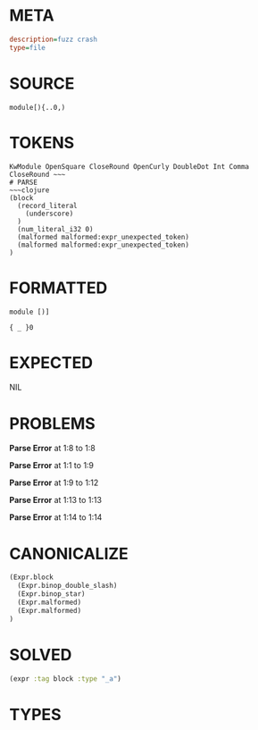 # META
~~~ini
description=fuzz crash
type=file
~~~
# SOURCE
~~~roc
module[){..0,)
~~~
# TOKENS
~~~text
KwModule OpenSquare CloseRound OpenCurly DoubleDot Int Comma CloseRound ~~~
# PARSE
~~~clojure
(block
  (record_literal
    (underscore)
  )
  (num_literal_i32 0)
  (malformed malformed:expr_unexpected_token)
  (malformed malformed:expr_unexpected_token)
)
~~~
# FORMATTED
~~~roc
module [)]

{ _ }0
~~~
# EXPECTED
NIL
# PROBLEMS
**Parse Error**
at 1:8 to 1:8

**Parse Error**
at 1:1 to 1:9

**Parse Error**
at 1:9 to 1:12

**Parse Error**
at 1:13 to 1:13

**Parse Error**
at 1:14 to 1:14

# CANONICALIZE
~~~clojure
(Expr.block
  (Expr.binop_double_slash)
  (Expr.binop_star)
  (Expr.malformed)
  (Expr.malformed)
)
~~~
# SOLVED
~~~clojure
(expr :tag block :type "_a")
~~~
# TYPES
~~~roc
~~~
